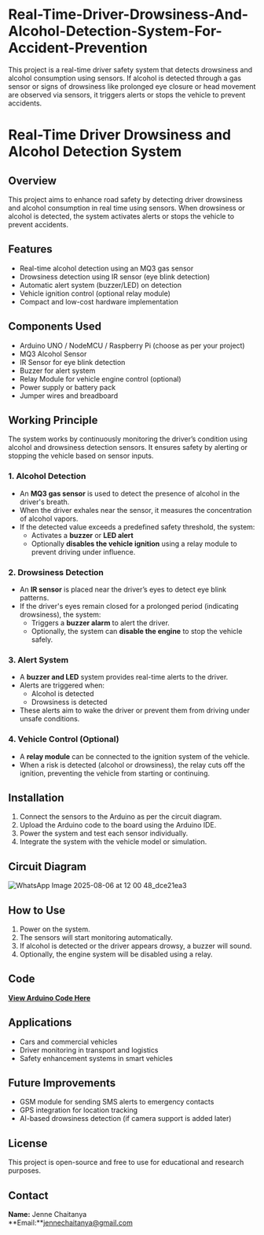 # Real-Time-Driver-Drowsiness-And-Alcohol-Detection-System-For-Accident-Prevention
This project is a real-time driver safety system that detects drowsiness and alcohol consumption using sensors. If alcohol is detected through a gas sensor or signs of drowsiness like prolonged eye closure or head movement are observed via sensors, it triggers alerts or stops the vehicle to prevent accidents.
# Real-Time Driver Drowsiness and Alcohol Detection System

## Overview

This project aims to enhance road safety by detecting driver drowsiness and alcohol consumption in real time using sensors. When drowsiness or alcohol is detected, the system activates alerts or stops the vehicle to prevent accidents.

## Features

- Real-time alcohol detection using an MQ3 gas sensor  
- Drowsiness detection using IR sensor (eye blink detection)  
- Automatic alert system (buzzer/LED) on detection  
- Vehicle ignition control (optional relay module)  
- Compact and low-cost hardware implementation  

## Components Used

- Arduino UNO / NodeMCU / Raspberry Pi (choose as per your project)  
- MQ3 Alcohol Sensor  
- IR Sensor for eye blink detection  
- Buzzer for alert system  
- Relay Module for vehicle engine control (optional)  
- Power supply or battery pack  
- Jumper wires and breadboard  

## Working Principle

The system works by continuously monitoring the driver’s condition using alcohol and drowsiness detection sensors. It ensures safety by alerting or stopping the vehicle based on sensor inputs.

### 1. Alcohol Detection

- An **MQ3 gas sensor** is used to detect the presence of alcohol in the driver's breath.  
- When the driver exhales near the sensor, it measures the concentration of alcohol vapors.  
- If the detected value exceeds a predefined safety threshold, the system:  
  - Activates a **buzzer** or **LED alert**  
  - Optionally **disables the vehicle ignition** using a relay module to prevent driving under influence.  

### 2. Drowsiness Detection

- An **IR sensor** is placed near the driver’s eyes to detect eye blink patterns.  
- If the driver's eyes remain closed for a prolonged period (indicating drowsiness), the system:  
  - Triggers a **buzzer alarm** to alert the driver.  
  - Optionally, the system can **disable the engine** to stop the vehicle safely.  

### 3. Alert System

- A **buzzer and LED** system provides real-time alerts to the driver.  
- Alerts are triggered when:  
  - Alcohol is detected  
  - Drowsiness is detected  
- These alerts aim to wake the driver or prevent them from driving under unsafe conditions.  

### 4. Vehicle Control (Optional)

- A **relay module** can be connected to the ignition system of the vehicle.  
- When a risk is detected (alcohol or drowsiness), the relay cuts off the ignition, preventing the vehicle from starting or continuing.  

## Installation

1. Connect the sensors to the Arduino as per the circuit diagram.  
2. Upload the Arduino code to the board using the Arduino IDE.  
3. Power the system and test each sensor individually.  
4. Integrate the system with the vehicle model or simulation.  

## Circuit Diagram

![WhatsApp Image 2025-08-06 at 12 00 48_dce21ea3](https://github.com/user-attachments/assets/48f28424-ac70-4db8-acca-78586fcde688)


## How to Use

1. Power on the system.  
2. The sensors will start monitoring automatically.  
3. If alcohol is detected or the driver appears drowsy, a buzzer will sound.  
4. Optionally, the engine system will be disabled using a relay.  

## Code

 **[View Arduino Code Here]()**  


## Applications

- Cars and commercial vehicles  
- Driver monitoring in transport and logistics  
- Safety enhancement systems in smart vehicles  

## Future Improvements

- GSM module for sending SMS alerts to emergency contacts  
- GPS integration for location tracking  
- AI-based drowsiness detection (if camera support is added later)  

## License

This project is open-source and free to use for educational and research purposes.

## Contact

**Name:** Jenne Chaitanya  
**Email:**jennechaitanya@gmail.com  

